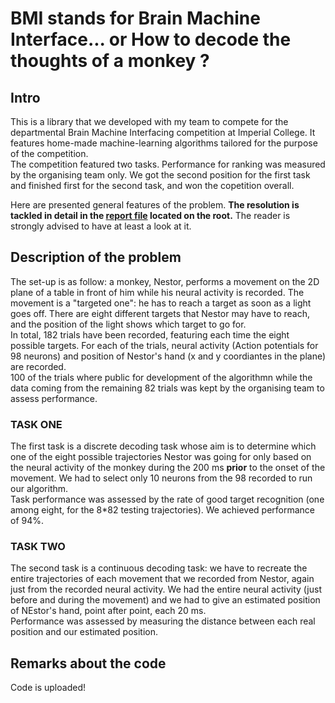 BMI stands for Brain Machine Interface... or
How to decode the thoughts of a monkey ?
===

## Intro

This is a library that we developed with my team to compete for the departmental Brain Machine Interfacing competition at Imperial College. It features home-made machine-learning algorithms tailored for the purpose of the competition.  
The competition featured two tasks. Performance for ranking was measured by the organising team only. We got the second position for the first task and finished first for the second task, and won the copetition overall.


Here are presented general features of the problem. **The resolution is tackled in detail in the [report file](https://github.com/antoine-lizee/BMI/raw/master/Rapport.pdf) located on the root.** The reader is strongly advised to have at least a look at it.

## Description of the problem

The set-up is as follow: a monkey, Nestor, performs a movement on the 2D plane of a table in front of him while his neural activity is recorded.
The movement is a "targeted one": he has to reach  a target as soon as a light goes off. There are eight different targets that Nestor may have to reach, and the position of the light shows which target to go for.  
In total, 182 trials have been recorded, featuring each time the eight possible targets. For each of the trials, neural activity (Action potentials for 98 neurons) and position of Nestor's hand (x and y coordiantes in the plane) are recorded.   
100 of the trials where public for development of the algorithmn while the data coming from the remaining 82 trials was kept by the organising team to assess performance.

### TASK ONE

The first task is a discrete decoding task whose aim is to determine which one of the eight possible trajectories Nestor was going for only based on the neural activity of the monkey during the 200 ms **prior** to the onset of the movement.
We had to select only 10 neurons from the 98 recorded to run our algorithm.  
Task performance was assessed by the rate of good target recognition (one among eight, for the 8*82 testing trajectories). We achieved performance of 94%.

### TASK TWO

The second task is a continuous decoding task: we have to recreate the entire trajectories of each movement that we recorded from Nestor, again just from the recorded neural activity.
We had the entire neural activity (just before and during the movement) and we had to give an estimated position of NEstor's hand, point after point, each 20 ms.  
Performance was assessed by measuring the distance between each real position and our estimated position.

## Remarks about the code

Code is uploaded! 